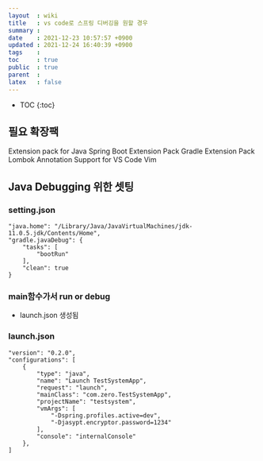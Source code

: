 ```yaml
---
layout  : wiki
title   : vs code로 스프링 디버깅을 원할 경우
summary : 
date    : 2021-12-23 10:57:57 +0900
updated : 2021-12-24 16:40:39 +0900
tags    : 
toc     : true
public  : true
parent  : 
latex   : false
---
```

* TOC
{:toc}

## 필요 확장팩

Extension pack for Java
Spring Boot Extension Pack
Gradle Extension Pack 
Lombok Annotation Support for VS Code
Vim

## Java Debugging 위한 셋팅

### setting.json

```
"java.home": "/Library/Java/JavaVirtualMachines/jdk-11.0.5.jdk/Contents/Home",
"gradle.javaDebug": {
    "tasks": [
        "bootRun"
    ],
    "clean": true
}
```

### main함수가서 run or debug
- launch.json 생성됨
 
### launch.json
```
"version": "0.2.0",
"configurations": [
    {
        "type": "java",
        "name": "Launch TestSystemApp",
        "request": "launch",
        "mainClass": "com.zero.TestSystemApp",
        "projectName": "testsystem",
        "vmArgs": [
            "-Dspring.profiles.active=dev",
            "-Djasypt.encryptor.password=1234"
        ],
        "console": "internalConsole"
    }, 
]
```


